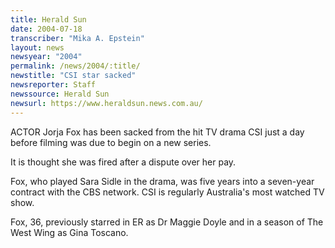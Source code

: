 ```yaml
---
title: Herald Sun
date: 2004-07-18
transcriber: "Mika A. Epstein"
layout: news
newsyear: "2004"
permalink: /news/2004/:title/
newstitle: "CSI star sacked"
newsreporter: Staff
newssource: Herald Sun
newsurl: https://www.heraldsun.news.com.au/
---
```


ACTOR Jorja Fox has been sacked from the hit TV drama CSI just a day before filming was due to begin on a new series.

It is thought she was fired after a dispute over her pay.

Fox, who played Sara Sidle in the drama, was five years into a seven-year contract with the CBS network. CSI is regularly Australia's most watched TV show.

Fox, 36, previously starred in ER as Dr Maggie Doyle and in a season of The West Wing as Gina Toscano.
